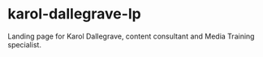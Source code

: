 # karol-dallegrave-lp
Landing page for Karol Dallegrave, content consultant and Media Training specialist.
